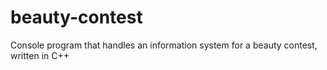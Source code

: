 # beauty-contest
Console program that handles an information system for a beauty contest, written in C++
